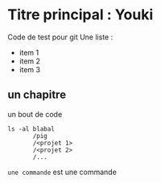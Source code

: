 # Titre principal : Youki
Code de test pour git 
Une liste :

* item 1
* item 2
* item 3

## un chapitre

un bout de code

    ls -al blabal
           /pig
           /<projet 1>
           /<projet 2>
           /...

`une commande` est une commande
